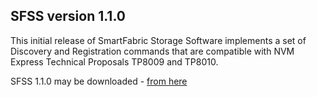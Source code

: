 ## SFSS version 1.1.0

This initial release of SmartFabric Storage Software implements a set of Discovery and Registration commands that are 
compatible with NVM Express Technical Proposals TP8009 and TP8010.

SFSS 1.1.0 may be downloaded - [ from here](https://linux.dell.com/files/SANdbox/1.1.0/) 
